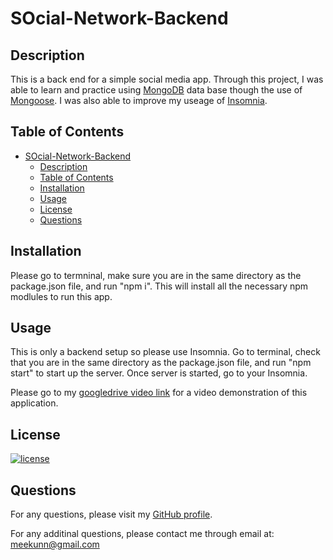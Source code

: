 # SOcial-Network-Backend

## Description

This is a back end for a simple social media app. Through this project, I was able to learn and practice using [MongoDB](https://www.mongodb.com/) data base though the use of [Mongoose](https://www.npmjs.com/package/mongoose). I was also able to improve my useage of [Insomnia](https://insomnia.rest/).

## Table of Contents

- [SOcial-Network-Backend](#social-network-backend)
  - [Description](#description)
  - [Table of Contents](#table-of-contents)
  - [Installation](#installation)
  - [Usage](#usage)
  - [License](#license)
  - [Questions](#questions)

## Installation

Please go to termninal, make sure you are in the same directory as the package.json file, and run "npm i". This will install all the necessary npm modlules to run this app.

## Usage

This is only a backend setup so please use Insomnia. Go to terminal, check that you are in the same directory as the package.json file, and run "npm start" to start up the server. Once server is started, go to your Insomnia.

Please go to my [googledrive video link](sample) for a video demonstration of this application.

## License
  
[![license](https://img.shields.io/badge/License-MIT-green)](https://choosealicense.com/licenses/mit/)

## Questions

For any questions, please visit my [GitHub profile](https://github.com/meekunn).

For any additinal questions, please contact me through email at: meekunn@gmail.com
